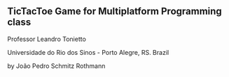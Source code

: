 ## TicTacToe Game for Multiplatform Programming class

Professor Leandro Tonietto

Universidade do Rio dos Sinos - Porto Alegre, RS. Brazil

by João Pedro Schmitz Rothmann
